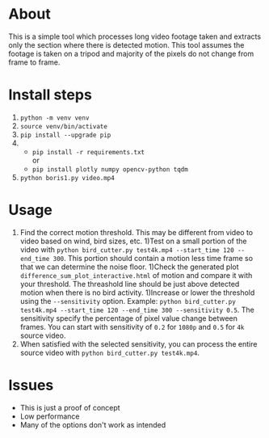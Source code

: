 # About
This is a simple tool which processes long video footage taken and extracts only the section where there is detected motion. This tool assumes the footage is taken on a tripod and majority of the pixels do not change from frame to frame. 

# Install steps
 1) `python -m venv venv`
 1) `source venv/bin/activate`
 1) `pip install --upgrade pip`
 1) - `pip install -r requirements.txt`
    <br>or
    - `pip install plotly numpy opencv-python tqdm`
 1) `python boris1.py video.mp4`

# Usage
1) Find the correct motion threshold. This may be different from video to video based on wind, bird sizes, etc. 
    1)Test on a small portion of the video with `python bird_cutter.py test4k.mp4 --start_time 120 --end_time 300`. This portion should contain a motion less time frame so that we can determine the noise floor. 
    1)Check the generated plot `difference_sum_plot_interactive.html` of motion and compare it with your threshold. The threashold line should be just above detected motion when there is no bird activity. 
    1)Increase or lower the threshold using the `--sensitivity` option. Example: `python bird_cutter.py test4k.mp4 --start_time 120 --end_time 300 --sensitivity 0.5`. The sensitivity specify the percentage of pixel value change between frames. You can start with sensitivity of `0.2` for `1080p` and `0.5` for `4k` source video. 
2) When satisfied with the selected sensitivity, you can process the entire source video with `python bird_cutter.py test4k.mp4`.

# Issues
- This is just a proof of concept
- Low performance
- Many of the options don't work as intended